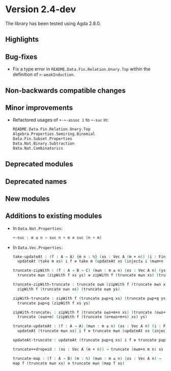 Version 2.4-dev
===============

The library has been tested using Agda 2.8.0.

Highlights
----------

Bug-fixes
---------

* Fix a type error in `README.Data.Fin.Relation.Unary.Top` within the definition of `>-weakInduction`.

Non-backwards compatible changes
--------------------------------

Minor improvements
------------------

* Refactored usages of `+-∸-assoc 1` to `∸-suc` in:
  ```agda
  README.Data.Fin.Relation.Unary.Top
  Algebra.Properties.Semiring.Binomial
  Data.Fin.Subset.Properties
  Data.Nat.Binary.Subtraction
  Data.Nat.Combinatorics
  ```

Deprecated modules
------------------

Deprecated names
----------------

New modules
-----------

Additions to existing modules
-----------------------------

* In `Data.Nat.Properties`:
  ```agda
  ∸-suc : m ≤ n → suc n ∸ m ≡ suc (n ∸ m)
  ```

* In `Data.Vec.Properties`:
  ```agda
  take-updateAt : (f : A → A) {m n : ℕ} (xs : Vec A (m + n)) (i : Fin m) →
    updateAt (take m xs) i f ≡ take m (updateAt xs (inject≤ i (m≤m+n m n)) f)

  truncate-zipWith : (f : A → B → C) (m≤n : m ≤ n) (xs : Vec A n) (ys : Vec B n) →
    truncate m≤n (zipWith f xs ys) ≡ zipWith f (truncate m≤n xs) (truncate m≤n ys)

  truncate-zipWith-truncate : truncate o≤m (zipWith f (truncate m≤n xs) ys) ≡
    zipWith f (truncate o≤n xs) (truncate o≤m ys)

  zipWith-truncate : zipWith f (truncate p≤p+q xs) (truncate p≤p+q ys) ≡
    truncate p≤p+q (zipWith f xs ys)

  zipWith-truncate₁ : zipWith f (truncate o≤o+m+n xs) (truncate (o≤o+m) ys) ≡
    truncate (o≤o+m) (zipWith f (truncate (o+m≤o+m+n) xs) ys)

  truncate-updateAt : (f : A → A) (m≤n : m ≤ n) (xs : Vec A n) (i : Fin m) →
    updateAt (truncate m≤n xs) i f ≡ truncate m≤n (updateAt xs (inject≤ i m≤n) f)

  updateAt-truncate : updateAt (truncate p≤p+q xs) i f ≡ truncate p≤p+q (updateAt xs i′ f)

  truncate++drop≡id : (xs : Vec A (m + n)) → truncate (m≤m+n m n) xs ++ drop m xs ≡ xs

  truncate-map : (f : A → B) (m : ℕ) (m≤n : m ≤ n) (xs : Vec A n) →
  map f (truncate m≤n xs) ≡ truncate m≤n (map f xs)

  ```